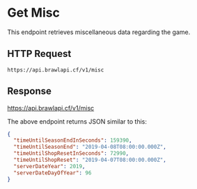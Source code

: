 # Get Misc

This endpoint retrieves miscellaneous data regarding the game.

## HTTP Request

`https://api.brawlapi.cf/v1/misc`

## Response

https://api.brawlapi.cf/v1/misc

The above endpoint returns JSON similar to this:

```json
{
  "timeUntilSeasonEndInSeconds": 159390,
  "timeUntilSeasonEnd": "2019-04-08T08:00:00.000Z",
  "timeUntilShopResetInSeconds": 72990,
  "timeUntilShopReset": "2019-04-07T08:00:00.000Z",
  "serverDateYear": 2019,
  "serverDateDayOfYear": 96
}
```
